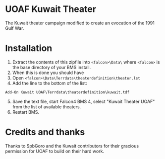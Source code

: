 # UOAF Kuwait Theater

The Kuwait theater campaign modified to create an evocation of the 1991 Gulf War.

# Installation

1. Extract the contents of this zipfile into `<falcon>\Data\` where `<falcon>` is the base directory of your BMS install.
1. When this is done you should have 
1. Open `<falcon>\Data\Terrdata\theaterdefinition\theater.lst`
1. Add the line to the bottom of the list:

```Add-On Kuwait UOAF\Terrdata\theaterdefinition\kuwait.tdf```

5. Save the text file, start Falcon4 BMS 4, select "Kuwait Theater UOAF" from the list of available theaters.
6. Restart BMS.

# Credits and thanks
Thanks to SpbGoro and the Kuwait contributors for their gracious permission for UOAF to build on their hard work.
